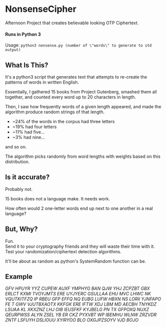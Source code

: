 # NonsenseCipher
Afternoon Project that creates believable looking OTP Ciphertext.


#### Runs in Python 3
Usage:
`python3 nonsense.py (number of \"words\" to generate to std output)`



## What Is This?

It's a python3 script that generates text that attempts to re-create the patterns of words in written English.

Essentially, I gathered 15 books from Project Gutenberg, smashed them all together, and counted every word up to 20 characters in length.

Then, I saw how frequently words of a given length appeared, and made the algorithm produce random strings of that length.


* ~24% of the words in the corpus had three letters
* ~19% had four letters
* ~11% had five...
* ~3% had nine...

and so on.

The algorithm picks randomly from word lengths with weights based on this distribution.



## Is it accurate?

Probably not.

15 books does not a language make. It needs work.

How often would 2 one-letter words end up next to one another in a real language?


## But, Why?

Fun. <br>
Send it to your cryptography friends and they will waste their time with it. <br>
Test your randomization/ciphertext detection algorithms.

It'll be about as random as python's SystemRandom function can be.


## Example


*GFV HPUYR YYZ CUPEW AUXF YMPHYG BAN QJW YHJ ZCPZBT GBX ERLCT KXMI TVOYJMTS ERE UYJYERC GSULLAA EHU MVC LHWC NK VQUTKITFZQ IP RBEU GFP EFFQ NQ EUBG LUFW HBXN NS LORII YJNFAPO FE T GWV VJUTBXAOTX KKFGK ERE IFTW XDJ LBM MD AECBH TNYKDZ LSUAA KL XKXZNZ LHJ OIB IEUSFKF KYJBELG PN TX GFPOXQ NUXZ QEURPWSS ALYN ZSEL YB ER CKZ PYXVBT WP IBEMHU WLNW ZRZVDR ZNTF LSFUYH DSLIOUU XYIRYOO BLO OXGJPZSOYV VJD BOJO*

